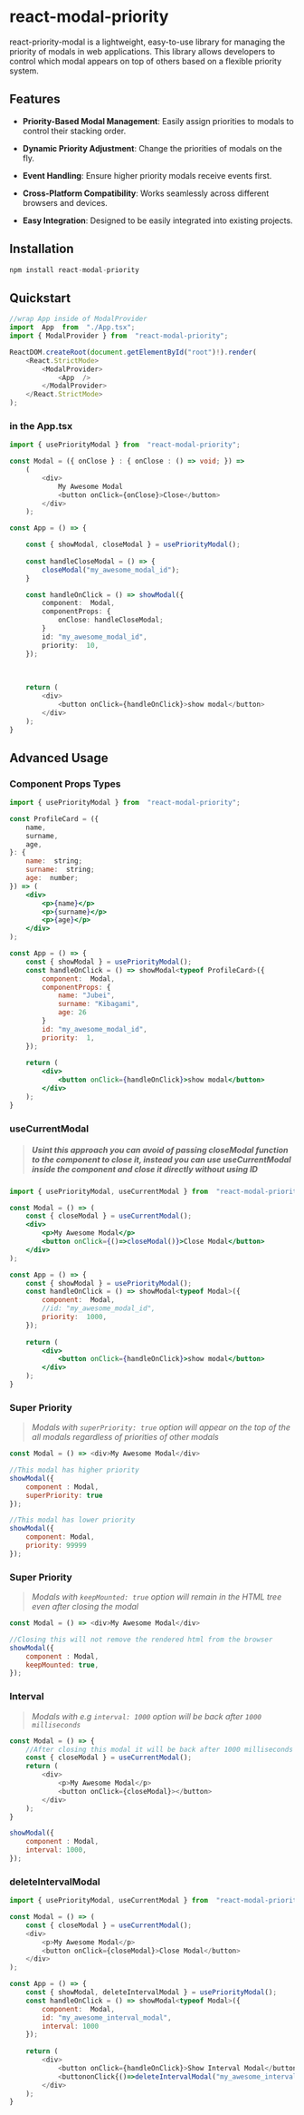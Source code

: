 
# react-modal-priority

  

react-priority-modal is a lightweight, easy-to-use library for managing the priority of modals in web applications. This library allows developers to control which modal appears on top of others based on a flexible priority system.

  

## Features

  

-  **Priority-Based Modal Management**: Easily assign priorities to modals to control their stacking order.

-  **Dynamic Priority Adjustment**: Change the priorities of modals on the fly.

-  **Event Handling**: Ensure higher priority modals receive events first.

-  **Cross-Platform Compatibility**: Works seamlessly across different browsers and devices.

-  **Easy Integration**: Designed to be easily integrated into existing projects.

  

## Installation
```js
npm install react-modal-priority
```

## Quickstart
```ts
//wrap App inside of ModalProvider
import  App  from  "./App.tsx";
import { ModalProvider } from  "react-modal-priority";

ReactDOM.createRoot(document.getElementById("root")!).render(
	<React.StrictMode>
		<ModalProvider>
			<App  />
		</ModalProvider>
	</React.StrictMode>
);
```
###  in the App.tsx
```ts
import { usePriorityModal } from  "react-modal-priority";

const Modal = ({ onClose } : { onClose : () => void; }) => 
	(
		<div>
			My Awesome Modal
			<button onClick={onClose}>Close</button>
		</div>
	);

const App = () => {

	const { showModal, closeModal } = usePriorityModal();
	
	const handleCloseModal = () => {
		closeModal("my_awesome_modal_id");
	}

	const handleOnClick = () => showModal({
		component:  Modal,
		componentProps: {
			onClose: handleCloseModal;
		}
		id: "my_awesome_modal_id",
		priority:  10,
	});
	
	
	
	return (
		<div>
			<button onClick={handleOnClick}>show modal</button>
		</div>
	);
}
```
## Advanced Usage
### Component Props Types
```jsx
import { usePriorityModal } from  "react-modal-priority";

const ProfileCard = ({
	name,
	surname,
	age,
}: {
	name:  string;
	surname:  string;
	age:  number;
}) => (
	<div>
		<p>{name}</p>
		<p>{surname}</p>
		<p>{age}</p>
	</div>
);

const App = () => {
	const { showModal } = usePriorityModal();
	const handleOnClick = () => showModal<typeof ProfileCard>({
		component:  Modal,
		componentProps: {
			name: "Jubei",
			surname: "Kibagami",
			age: 26
		}
		id: "my_awesome_modal_id",
		priority:  1,
	});
	
	return (
		<div>
			<button onClick={handleOnClick}>show modal</button>
		</div>
	);
}
```
### useCurrentModal
>##### *Usint this approach you can avoid of passing closeModal function to the component to close it, instead you can use useCurrentModal inside the component and close it directly without using ID*
```jsx
import { usePriorityModal, useCurrentModal } from  "react-modal-priority";

const Modal = () => (
	const { closeModal } = useCurrentModal();
	<div>
		<p>My Awesome Modal</p>
		<button onClick={()=>closeModal()}>Close Modal</button>
	</div>
);

const App = () => {
	const { showModal } = usePriorityModal();
	const handleOnClick = () => showModal<typeof Modal>({
		component:  Modal,
		//id: "my_awesome_modal_id",
		priority:  1000,
	});
	
	return (
		<div>
			<button onClick={handleOnClick}>show modal</button>
		</div>
	);
}
```
### Super Priority
>*Modals with `superPriority: true` option will appear on the top of the all modals regardless of priorities of other modals*
```js
const Modal = () => <div>My Awesome Modal</div>

//This modal has higher priority
showModal({
	component : Modal,
	superPriority: true
});

//This modal has lower priority
showModal({
	component: Modal,
	priority: 99999
});
```

### Super Priority
>*Modals with `keepMounted: true` option will remain in the HTML tree even after closing the modal*
```js
const Modal = () => <div>My Awesome Modal</div>

//Closing this will not remove the rendered html from the browser
showModal({
	component : Modal,
	keepMounted: true,
});
```
### Interval
>*Modals with e.g `interval: 1000` option will be back after `1000 milliseconds`*
```js
const Modal = () => {
	//After closing this modal it will be back after 1000 milliseconds
	const { closeModal } = useCurrentModal();
	return (
		<div>
			<p>My Awesome Modal</p>
			<button onClick={closeModal}></button>
		</div>
	);
}

showModal({
	component : Modal,
	interval: 1000,
});
```
### deleteIntervalModal
```js
import { usePriorityModal, useCurrentModal } from  "react-modal-priority";

const Modal = () => (
	const { closeModal } = useCurrentModal();
	<div>
		<p>My Awesome Modal</p>
		<button onClick={closeModal}>Close Modal</button>
	</div>
);

const App = () => {
	const { showModal, deleteIntervalModal } = usePriorityModal();
	const handleOnClick = () => showModal<typeof Modal>({
		component:  Modal,
		id: "my_awesome_interval_modal",
		interval: 1000
	});
	
	return (
		<div>
			<button onClick={handleOnClick}>Show Interval Modal</button>
			<buttononClick{()=>deleteIntervalModal("my_awesome_interval_modal")}>Delete Interval Modal</button>
		</div>
	);
}
```